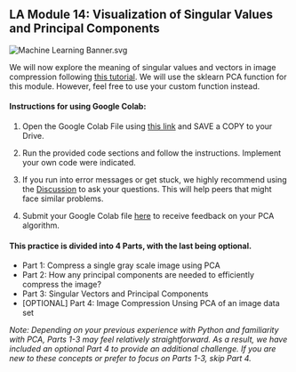 LA Module 14: Visualization of Singular Values and Principal Components
-----------------------------------------------------------------------

![Machine Learning Banner.svg](https://wustl-catalog.instructure.com/courses/254/files/25267/download)

We will now explore the meaning of singular values and vectors in image compression following [this tutorial](https://scicoding.com/pca-using-python-image-compression/). We will use the sklearn PCA function for this module. However, feel free to use your custom function instead.

#### **Instructions for using Google Colab:**

1.  Open the Google Colab File using [this link](https://colab.research.google.com/drive/1nNaJI6h36V__ZNlXafY4gu-3Uhf7ByzR?usp=sharing) and SAVE a COPY to your Drive.
2.  Run the provided code sections and follow the instructions. Implement your own code were indicated.
3.  If you run into error messages or get stuck, we highly recommend using the [Discussion](https://wustl-catalog.instructure.com/courses/254/discussion_topics/726 "[LA] Discussion: Application of PCA") to ask your questions. This will help peers that might face similar problems. 
    
4.  Submit your Google Colab file [here](https://wustl-catalog.instructure.com/courses/254/assignments/1198 "[LA] Submission 3: Coding PCA Algorithm") to receive feedback on your PCA algorithm.

#### **This practice is divided into 4 Parts, with the last being optional.**

*   Part 1: Compress a single gray scale image using PCA
*   Part 2: How any principal components are needed to efficiently compress the image?
*   Part 3: Singular Vectors and Principal Components
*   \[OPTIONAL\] Part 4: Image Compression Unsing PCA of an image data set

_Note: Depending on your previous experience with Python and familiarity with PCA, Parts 1-3 may feel relatively straightforward. As a result, we have included an optional Part 4 to provide an additional challenge. If you are new to these concepts or prefer to focus on Parts 1-3, skip Part 4._